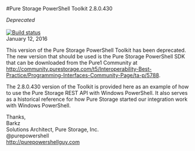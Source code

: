 #Pure Storage PowerShell Toolkit 2.8.0.430

*Deprecated*<br><br>
[![Build status](https://ci.appveyor.com/api/projects/status/mky0w5i4cbh0d1w1?svg=true)](https://ci.appveyor.com/project/barkz/powershell-toolkit-v2-8-430)<br>
January 12, 2016<br>

This version of the Pure Storage PowerShell Toolkit has been deprecated. The new version that should be used is the Pure Storage PowerShell SDK that can be downloaded from the Pure1 Community at http://community.purestorage.com/t5/Interoperability-Best-Practice/Programming-Interfaces-Community-Page/ta-p/5788. 

The 2.8.0.430 version of the Toolkit is provided here as an example of how to use the Pure Storage REST API with Windows PowerShell. It also serves as a historical reference for how Pure Storage started our integration work with Windows PowerShell. 

Thanks,<br>
Barkz<br>
Solutions Architect, Pure Storage, Inc.<br>
@purepowershell<br>
http://purepowershellguy.com<br>

